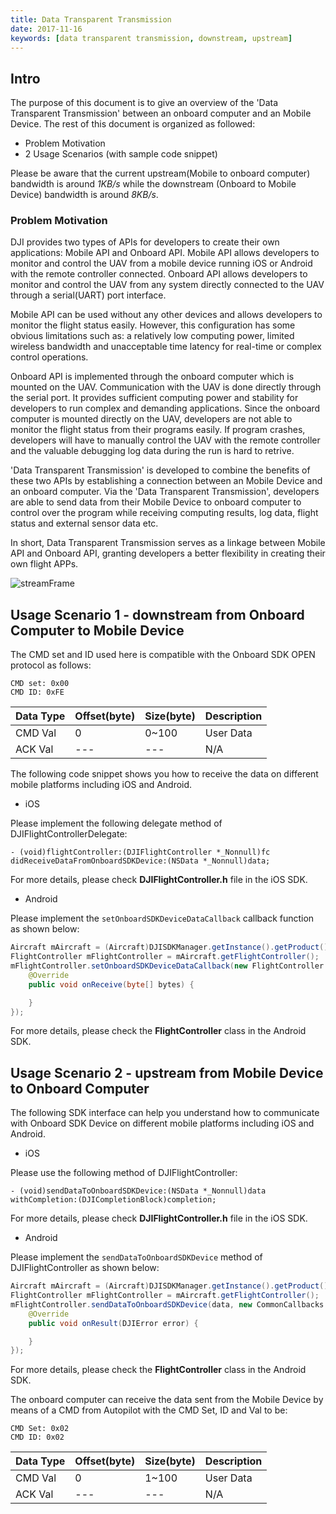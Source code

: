 ```yaml
---
title: Data Transparent Transmission 
date: 2017-11-16
keywords: [data transparent transmission, downstream, upstream]
---
```


## Intro

The purpose of this document is to give an overview of the 'Data Transparent Transmission' between an onboard computer and an Mobile Device. The rest of this document is organized as followed:

* Problem Motivation
* 2 Usage Scenarios (with sample code snippet)

Please be aware that the current upstream(Mobile to onboard computer) bandwidth is around _1KB/s_ while the downstream (Onboard to Mobile Device) bandwidth is around _8KB/s_.

### Problem Motivation

DJI provides two types of APIs for developers to create their own applications: Mobile API and Onboard API. Mobile API allows developers to monitor and control the UAV from a mobile device running iOS or Android with the remote controller connected. Onboard API allows developers to monitor and control the UAV from any system directly connected to the UAV through a serial(UART) port interface.

Mobile API can be used without any other devices and allows developers to monitor the flight status easily. However, this configuration has some obvious limitations such as: a relatively low computing power, limited wireless bandwidth and unacceptable time latency for real-time or complex control operations.

Onboard API is implemented through the onboard computer which is mounted on the UAV. Communication with the UAV is done directly through the serial port. It provides sufficient computing power and stability for developers to run complex and demanding applications. Since the onboard computer is mounted directly on the UAV, developers are not able to monitor the flight status from their programs easily. If program crashes, developers will have to manually control the UAV with the remote controller and the valuable debugging log data during the run is hard to retrive.

'Data Transparent Transmission' is developed to combine the benefits of these two APIs by establishing a connection between an Mobile Device and an onboard computer. Via the 'Data Transparent Transmission', developers are able to send data from their Mobile Device to onboard computer to control over the program while receiving computing results, log data, flight status and external sensor data etc.

In short, Data Transparent Transmission serves as a linkage between Mobile API and Onboard API, granting developers a better flexibility in creating their own flight APPs.

![streamFrame](../images/common/streamFrame.png)

## Usage Scenario 1 - downstream from Onboard Computer to Mobile Device

The CMD set and ID used here is compatible with the Onboard SDK OPEN protocol as follows:

    CMD set: 0x00
    CMD ID: 0xFE

|Data Type|Offset(byte)|Size(byte)|Description|
|---------|------|----|-----------|
|CMD Val|0|0~100|User Data|
|ACK Val|---|---| N/A|

The following code snippet shows you how to receive the data on different mobile platforms including iOS and Android.

- iOS

Please implement the following delegate method of DJIFlightControllerDelegate:

~~~objc
- (void)flightController:(DJIFlightController *_Nonnull)fc didReceiveDataFromOnboardSDKDevice:(NSData *_Nonnull)data;
~~~

For more details, please check **DJIFlightController.h** file in the iOS SDK.

- Android

Please implement the `setOnboardSDKDeviceDataCallback` callback function as shown below:

~~~java
Aircraft mAircraft = (Aircraft)DJISDKManager.getInstance().getProduct();
FlightController mFlightController = mAircraft.getFlightController();
mFlightController.setOnboardSDKDeviceDataCallback(new FlightController.OnboardSDKDeviceDataCallback() {
    @Override
    public void onReceive(byte[] bytes) {

    }
});
~~~

For more details, please check the **FlightController** class in the Android SDK.

## Usage Scenario 2 - upstream from Mobile Device to Onboard Computer

The following SDK interface can help you understand how to communicate with Onboard SDK Device on different mobile platforms including iOS and Android.

- iOS

Please use the following method of DJIFlightController:

~~~objc
- (void)sendDataToOnboardSDKDevice:(NSData *_Nonnull)data withCompletion:(DJICompletionBlock)completion;
~~~

For more details, please check **DJIFlightController.h** file in the iOS SDK.

- Android

Please implement the `sendDataToOnboardSDKDevice` method of DJIFlightController as shown below:

~~~java
Aircraft mAircraft = (Aircraft)DJISDKManager.getInstance().getProduct();
FlightController mFlightController = mAircraft.getFlightController();
mFlightController.sendDataToOnboardSDKDevice(data, new CommonCallbacks.CompletionCallback() {
    @Override
    public void onResult(DJIError error) {

    }
});
~~~

For more details, please check the **FlightController** class in the Android SDK.

The onboard computer can receive the data sent from the Mobile Device by means of a CMD from Autopilot with the CMD Set, ID and Val to be:

    CMD Set: 0x02
    CMD ID: 0x02

|Data Type|Offset(byte)|Size(byte)|Description|
|---------|------|----|-----------|
|CMD Val|0|1~100|User Data|
|ACK Val|---|---|N/A|
